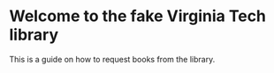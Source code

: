 # Welcome to the fake Virginia Tech library #

This is a guide on how to request books from the library.
